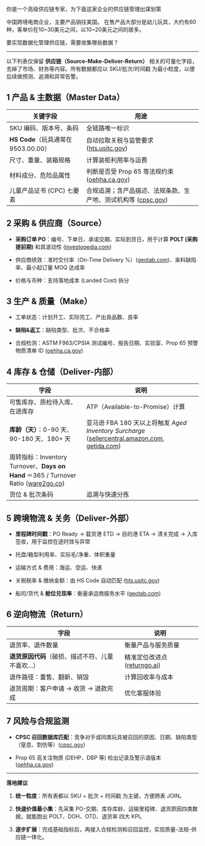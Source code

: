 你是一个高级供应链专家，为下面这家企业的供应链管理出谋划策

中国跨境电商企业，主要产品销往美国。
在售产品大部分是幼儿玩具，大约有60种，客单价在10~30美元之间，以10~20美元之间的居多。

要实现数据化管理供应链，需要收集哪些数据？

----
以下列表仅保留 **供应链（Source-Make-Deliver-Return）** 相关的可量化字段，去掉了市场、财务等内容。所有数据都应以 SKU/批次/时间戳 为最小粒度，以便后续做预测、追溯和异常告警。

## 1 产品 & 主数据（Master Data）

|关键字段|用途|
|---|---|
|SKU 编码、版本号、条码|全链路唯一标识|
|**HS Code**（玩具通常在 9503.00.00）|自动拉取关税与监管要求 ([hts.usitc.gov](https://hts.usitc.gov/search?query=9503&utm_source=chatgpt.com "9503.00.00 - Harmonized Tariff Schedule"))|
|尺寸、重量、装箱规格|计算装柜利用率与运费|
|材料成分、危险品属性|判断是否受 Prop 65 等法规约束 ([oehha.ca.gov](https://oehha.ca.gov/sites/default/files/media/downloads/faqs/p65faqs.pdf?utm_source=chatgpt.com "[PDF] Frequently Asked Questions About Proposition 65 - OEHHA"))|
|儿童产品证书 (CPC) 七要素|合规追溯；含产品描述、法规条款、生产地、测试机构等 ([cpsc.gov](https://www.cpsc.gov/Business--Manufacturing/Testing-Certification/Childrens-Product-Certificate?utm_source=chatgpt.com "Children's Product Certificate \| CPSC.gov"))|

## 2 采购 & 供应商（Source）

- **采购订单 PO**：编号、下单日、承诺交期、实际到货日，用于计算 **POLT (采购提前期)** 和其波动性 ([investopedia.com](https://www.investopedia.com/terms/p/purchase-order-lead-time.asp?utm_source=chatgpt.com "What Is Purchase Order Lead Time? Definition and How It Works"))
    
- 供应商绩效：准时交付率（On-Time Delivery %）([geotab.com](https://www.geotab.com/glossary/on-time-delivery/?utm_source=chatgpt.com "What is On-Time Delivery (OTD)? - Geotab"))、来料缺陷率、最小起订量 MOQ 达成率
    
- 价格与币种：支持落地成本 (Landed Cost) 拆分
    

## 3 生产 & 质量（Make）

- 工单状态：计划开工、实际完工、产出良品数、良率
    
- **缺陷&返工**：缺陷类型、批次、不合格率
    
- 合规检测：ASTM F963/CPSIA 测试编号、报告日期、实验室、Prop 65 预警物质清单 ID ([oehha.ca.gov](https://oehha.ca.gov/sites/default/files/media/downloads/faqs/p65faqs.pdf?utm_source=chatgpt.com "[PDF] Frequently Asked Questions About Proposition 65 - OEHHA"))
    

## 4 库存 & 仓储（Deliver-内部）

|字段|说明|
|---|---|
|可售库存、质检待入库、在途库存|ATP（Available-to-Promise）计算|
|**库龄（天）**：0-90 天、90-180 天、180+ 天|亚马逊 FBA 180 天以上将触发 _Aged Inventory Surcharge_ ([sellercentral.amazon.com](https://sellercentral.amazon.com/help/hub/reference/external/G200684750?locale=en-US&utm_source=chatgpt.com "Aged inventory surcharge - Amazon Seller Central"), [getida.com](https://getida.com/resources/blog/fba-reimbursements/amazon-fba-storage-fees/?utm_source=chatgpt.com "Amazon FBA Storage Fees Explained [Complete Breakdown]"))|
|周转指标：Inventory Turnover、**Days on Hand** ＝365 / Turnover Ratio ([ware2go.co](https://ware2go.co/articles/inventory-days-on-hand/?utm_source=chatgpt.com "Inventory Days on Hand: How to Calculate and Optimize ... - Ware2Go"))||
|货位 & 批次条码|追溯与快速分拣|

## 5 跨境物流 & 关务（Deliver-外部）

- **里程碑时间戳**：PO Ready → 载货港 ETD → 目的港 ETA → 清关完成 → 入库签收，用于监控在途时效与异常
    
- 托盘/箱型利用率、实际毛/净重、体积重量
    
- 运输方式 & 费用：海运、空运、快递
    
- 关税税率 & 缴纳金额：由 HS Code 自动匹配 ([hts.usitc.gov](https://hts.usitc.gov/search?query=9503&utm_source=chatgpt.com "9503.00.00 - Harmonized Tariff Schedule"))
    
- 船司/货代 & **舱位兑现率**：衡量承运商服务水平 ([geotab.com](https://www.geotab.com/glossary/on-time-delivery/?utm_source=chatgpt.com "What is On-Time Delivery (OTD)? - Geotab"))
    

## 6 逆向物流（Return）

|字段|说明|
|---|---|
|退货率、退件数量|衡量产品与服务质量|
|**退货原因代码**（破损、描述不符、儿童不喜欢…）|精准定位改进点 ([returngo.ai](https://returngo.ai/reverse-logistics-metrics-to-track-in-ecommerce/?utm_source=chatgpt.com "10 Reverse Logistics Metrics to Track in eCommerce - ReturnGO"))|
|退件路径：重售、翻新、销毁|计算回收率与成本|
|退货周期：客户申请 → 收货 → 退款完成|优化客服体验|

## 7 风险与合规监测

- **CPSC 召回数据库匹配**：竞争对手或同类玩具被召回的原因、日期、缺陷类型（窒息、割伤等）([cpsc.gov](https://www.cpsc.gov/Recalls?utm_source=chatgpt.com "Recalls & Product Safety Warnings | CPSC.gov"))
    
- Prop 65 高关注物质 (DEHP、DBP 等) 检出记录及警示语版本 ([oehha.ca.gov](https://oehha.ca.gov/sites/default/files/media/downloads/faqs/p65faqs.pdf?utm_source=chatgpt.com "[PDF] Frequently Asked Questions About Proposition 65 - OEHHA"))
    

---

**落地建议**

1. **统一粒度**：所有表都以 SKU + 批次 + 时间戳 为主键，方便跨表 JOIN。
    
2. **快速价值最小集**：先采集 PO-交期、库存库龄、运输里程碑、退货原因四类数据，就能跑出 POLT、DOH、OTD、退货率 四大 KPI。
    
3. **逐步扩展**：完成基础指标后，再接入合规检测和召回监控，实现质量-法规-供应链一体化。